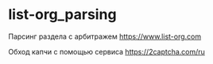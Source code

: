 # list-org_parsing
Парсинг раздела с арбитражем https://www.list-org.com

Обход капчи с помощью сервиса https://2captcha.com/ru
